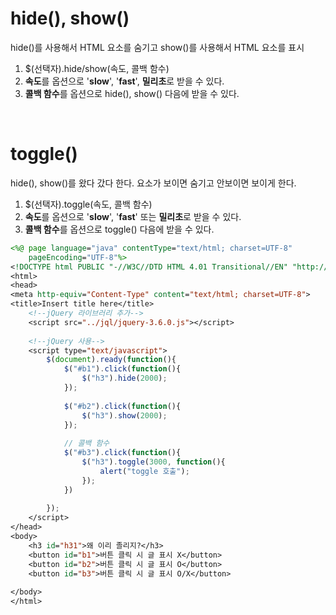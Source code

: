 <h1>hide(), show()</h1>

hide()를 사용해서 HTML 요소를 숨기고 show()를 사용해서 HTML 요소를 표시
<ol>
  <li>$(선택자).hide/show(속도, 콜백 함수)</li>
  <li><b>속도</b>를 옵션으로 '<b>slow</b>', '<b>fast</b>', <b>밀리초</b>로 받을 수 있다.</li>
  <li><b>콜백 함수</b>를 옵션으로 hide(), show() 다음에 받을 수 있다.</li>
</ol>

<br>  
  
<h1>toggle()</h1>

hide(), show()를 왔다 갔다 한다. 요소가 보이면 숨기고 안보이면 보이게 한다.

<ol>
  <li>$(선택자).toggle(속도, 콜백 함수)</li>
  <li><b>속도</b>를 옵션으로 '<b>slow</b>', '<b>fast</b>' 또는 <b>밀리초</b>로 받을 수 있다.</li>
  <li><b>콜백 함수</b>를 옵션으로 toggle() 다음에 받을 수 있다.</li>
</ol>

```jsp
<%@ page language="java" contentType="text/html; charset=UTF-8"
    pageEncoding="UTF-8"%>
<!DOCTYPE html PUBLIC "-//W3C//DTD HTML 4.01 Transitional//EN" "http://www.w3.org/TR/html4/loose.dtd">
<html>
<head>
<meta http-equiv="Content-Type" content="text/html; charset=UTF-8">
<title>Insert title here</title>
    <!--jQuery 라이브러리 추가-->
    <script src="../jql/jquery-3.6.0.js"></script>
    
    <!--jQuery 사용-->
    <script type="text/javascript">
        $(document).ready(function(){
            $("#b1").click(function(){
                $("h3").hide(2000);
            });
            
            $("#b2").click(function(){
                $("h3").show(2000);
            });
            
            // 콜백 함수
            $("#b3").click(function(){
                $("h3").toggle(3000, function(){
                    alert("toggle 호출");
                });
            })
            
        });    
    </script>
</head>
<body>
    <h3 id="h31">왜 이리 졸리지?</h3>
    <button id="b1">버튼 클릭 시 글 표시 X</button>
    <button id="b2">버튼 클릭 시 글 표시 O</button>
    <button id="b3">버튼 클릭 시 글 표시 O/X</button>
    
</body>
</html>
```
